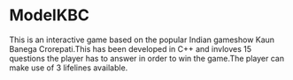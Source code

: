 # ModelKBC
This is an interactive game based on the popular Indian gameshow Kaun Banega Crorepati.This has been developed in C++ and invloves 15 questions the player has to answer in order to win the game.The player can make use of 3 lifelines available.
